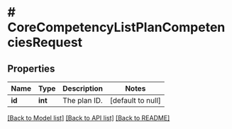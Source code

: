 # # CoreCompetencyListPlanCompetenciesRequest

## Properties

Name | Type | Description | Notes
------------ | ------------- | ------------- | -------------
**id** | **int** | The plan ID. | [default to null]

[[Back to Model list]](../../README.md#models) [[Back to API list]](../../README.md#endpoints) [[Back to README]](../../README.md)
